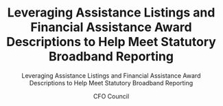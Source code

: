---
layout: resources-landing
author: CFO Council
title: "Leveraging Assistance Listings and Financial Assistance Award Descriptions to Help Meet Statutory Broadband Reporting"
subtitle: "Leveraging Assistance Listings and Financial Assistance Award Descriptions to Help Meet Statutory Broadband Reporting"
doc-link: ../assets/files/CA-23-02 Broadband Reporting.pdf
filters: major-legislation controller-alert omb 2023
---